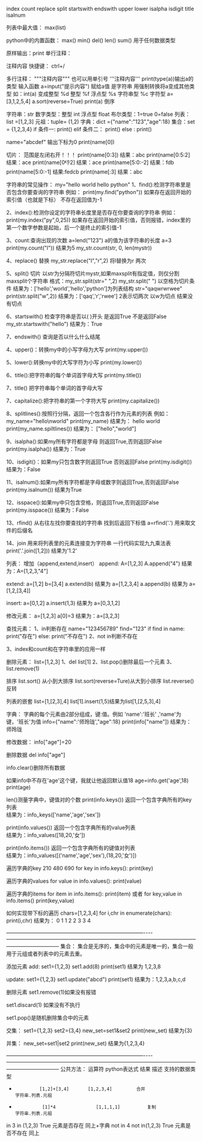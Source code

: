 index  count  replace split startswith  endswith upper lower isalpha isdigit title isalnum

列表中最大值：
max(list)

python中的内置函数：
max()
min()
del()
len()
sum()
用于任何数据类型

原样输出：print 
单行注释：

注释内容     快捷键： ctrl+/

多行注释：
"""注释内容"""   也可以用单引号   '''注释内容'''
print(type(a))输出a的类型
输入函数
a=input("提示内容")  赋给a值  是字符串  用强制转换将a变成其他类型 如：int(a) 变成整型
%d 整型
%f  浮点型
%s 字符串型
%c 字符型
a=[3,1,2,5,4]
a.sort(reverse=True)
print(a)  倒序

字符串：str
数字类型：整型 int 浮点型 float
布尔类型：1=true 0=false
列表：list  =[1,2,3]
元祖：tuple= (1,2)
字典：dict ={"name":"123","age":18}
集合：set = {1,2,3,4}
if 条件一:
   print()
elif 条件二：
  print()
else :
  print()

name="abcdef"
输出下标为0  print(name[0])

切片： 范围是左闭右开！！！
print(name[0:3])    结果：abc
print(name[0:5:2]  结果：ace
print(name[0:-1:2]  结果：ace
print(name[5:0:-2] 结果：fdb
print(name[5:0:-1] 结果:fedcb
print(name[:3] 结果：abc

字符串的常见操作：
my="hello world hello python"
1、find():检测字符串里是否包含你要查询的字符串
例如：
print(my.find("python"))
如果存在返回开始的索引值（也就是下标）
不存在返回值为-1

2、index():检测你设定的字符串长度里是否存在你要查询的字符串
例如：
print(my.index("py",0,25))
如果存在返回开始的索引值，否则报错，index里的第一个数字参数是起始，后一个是终止的索引值-1

3、count:查询出现的次数
a=lend("123")  a的值为该字符串的长度 a=3
print(my.count("l"))
结果为5
my_str.count(str, 0, len(mystr))

4、replace() 替换
my_str.replace("l","r",2)  将l替换为r 两次

5、split() 切片
以str为分隔符切片mystr,如果maxsplit有指定值，则仅分割maxsplit个字符串
格式：my_str.split(str=" ",2)
my_str.split(" ")  以空格为切片条件
结果为：['hello','world','hello','python']为列表结构
str="qaqwrwrwee"
print(str.split("w",2))
结果为：['qaq','r','rwee'] 2表示切两次  以w为切点  结果没有切点

6、startswith()
检查字符串是否以( )开头 是返回True 不是返回False
my_str.startswith("hello") 结果为：True 

7、endswith() 查询是否以什么什么结尾

4、upper()：转换my中的小写字母为大写
print(my.upper())

5、lower():转换my中的大写字符为小写
print(my.lower())

6、title():把字符串的每个单词首字母大写
print(my.title())

7、title()
把字符串每个单词的首字母大写

7、capitalize():把字符串的第一个字符大写
print(my.capitalize())

8、splitlines():按照行分隔，返回一个包含各行作为元素的列表
例如：
my_name="hello\nworld"
print(my_name) 
 结果为：
hello
world
print(my_name.spiltlines())
结果为：
["hello","world"]

9、isalpha():如果my所有字符都是字母 则返回True,否则返回False
print(my.isalpha())
结果为：True

10、isdigit()：如果my只包含数字则返回True 否则返回False
print(my.isdigit())
结果为：False

11、isalnum():如果my所有字符都是字母或数字则返回True,否则返回False
print(my.isalnum())
结果为True

12、isspace():如果my中只包含空格，则返回True,否则返回False
print(my.isspace())
结果为：False

13、rfind()
从右往左找你要查找的字符串  找到后返回下标值
a=rfind('.')  用来取文件的后缀名

14、join
用来将列表里的元素连接变为字符串
一行代码实现九九乘法表
print('.'.join([1,2]))
结果为'1.2'


列表：
增加（append,extend,insert）
append:
A=[1,2,3]
A.append("4")
结果为：A=[1,2,3,"4"]

extend:
a=[1,2]  b=[3,4]
a.extend(b)
结果为 a=[1,2,3,4]
a.append(b)
结果为 a=[1,2,[3,4]]

insert:
a=[0,1,2]
a.insert(1,3)
结果为 a=[0,3,1,2]

修改元素：
a=[1,2,3]
a[0]=3
结果为：a=[3,2,3]

查找元素：
1、in判断存在
name="123456789"
find="123"
if find in name:
   print("存在")
else:
  print("不存在")
2、not in判断不存在

3、index和count和在字符串里的应用一样

删除元素：
list=[1,2,3]
1、del list[1]
2、list.pop()删除最后一个元素
3、list.remove(1)

排序
list.sort()  从小到大排序
list.sort(reverse=Ture)从大到小排序
list.reverse()反转

列表的嵌套
list=[1,[2,3],4]
list[1].insert(1,5)结果为list[1,[2,5,3],4]

字典：
字典的每个元素由2部分组成，键:值。例如 'name':'班长' ,'name'为键，'班长'为值
info={"name":'师玲珑',"age":18}
print(info["name"])  结果为：师玲珑

修改数据：
info["age"]=20

删除数据
del info["age"]

info.clear()删除所有数据

如果info中不存在'age'这个键，我就让他返回默认值18
age=info.get('age',18)
print(age)

len()测量字典中，键值对的个数
print(info.keys()) 返回一个包含字典所有的key列表  
结果为：info_keys(['name','age','sex'])

print(info.values()) 返回一个包含字典所有的value列表  
结果为：info_values([18,20,'女'])

print(info.items()) 返回一个包含字典所有的键值对列表  
结果为：info_values([('name','age','sex'),(18,20,'女')])

遍历字典的key   210 480  690
for key in info.keys():
      print(key)

遍历字典的values
for value in info.values():
     print(value)                    

遍历字典的items
for item in info.items():
    print(item)
或者
for key,value in info.items()
     print(key,value)

如何实现带下标的遍历
chars=[1,2,3,4]
for i,chr in enumerate(chars):
     print(i,chr)
结果为：
0 1
1 2 
2 3 
3 4

——————————————————————————----——————————————————————————————————————————————
集合：
集合是无序的，集合中的元素是唯一的，集合一般用于元组或者列表中的元素去重。

添加元素
add:
set1={1,2,3}
set1.add(8) 
print(set1)
结果为 1,2,3,8

update:
set1={1,2,3}
set1.update("abcd")
print(set1)
结果为：1,2,3,a,b,c,d

删除元素
set1.remove(1)如果没有报错

set1.discard(1) 如果没有不执行

set1.pop()是随机删除集合中的元素

交集：
set1={1,2,3}
set2={3,4}
new_set=set1&set2
print(new_set) 结果为{3}

并集：
new_set=set1|set2 
print(new_set) 结果为{1,2,3,4}

——————————————————————————----——————————————————————————————————————————————
公共方法：
运算符     python表达式      结果           描述                    支持的数据类型
+              [1,2]+[3,4]       [1,2,3,4]         合并                    字符串.列表.元祖      
*               [1]*4               [1,1,1,1]          复制	                   字符串.列表.元祖
in             3 in (1,2,3)          True         元素是否存在         同上+字典
not in     4 not in(1,2,3)        True         元素是否不存在     同上